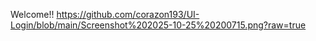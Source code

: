 Welcome!!
https://github.com/corazon193/UI-Login/blob/main/Screenshot%202025-10-25%20200715.png?raw=true
